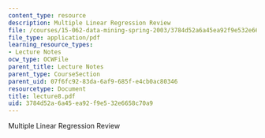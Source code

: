 ```yaml
---
content_type: resource
description: Multiple Linear Regression Review
file: /courses/15-062-data-mining-spring-2003/3784d52a6a45ea92f9e532e6658c70a9_lecture8.pdf
file_type: application/pdf
learning_resource_types:
- Lecture Notes
ocw_type: OCWFile
parent_title: Lecture Notes
parent_type: CourseSection
parent_uid: 07f6fc92-83da-6af9-685f-e4cb0ac80346
resourcetype: Document
title: lecture8.pdf
uid: 3784d52a-6a45-ea92-f9e5-32e6658c70a9
---
```

Multiple Linear Regression Review

